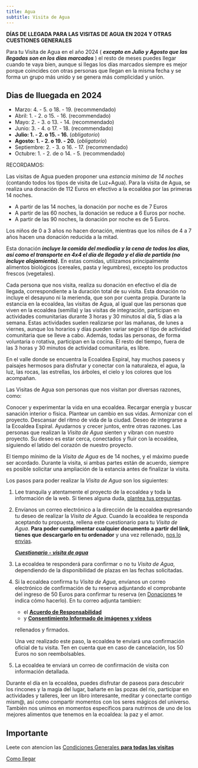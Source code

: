 ```yaml
---
title: Agua
subtitle: Visita de Agua
---
```


**DÍAS DE LLEGADA PARA LAS VISITAS DE AGUA EN 2024 Y OTRAS CUESTIONES
GENERALES**

Para tu Visita de Agua en el año 2024 ( ***excepto en Julio y Agosto que
las llegadas son en los días marcados*** ) el resto de meses puedes
llegar cuando te vaya bien, aunque si llegas los días marcados siempre
es mejor porque coincides con otras personas que llegan en la misma
fecha y se forma un grupo más unido y se genera más complicidad y unión.

## Dias de lluegada en 2024

- Marzo: 4. - 5. o 18. - 19. (recommendado)
- Abril: 1. - 2. o 15. - 16. (recommendado)
- Mayo:  2. - 3. o 13. - 14. (recommendado)
- Junio: 3. - 4. o 17. - 18. (recommendado)
- **Julio: 1. - 2. o 15. - 16.** (_obligatorio_)
- **Agosto: 1. - 2. o 19. - 20.** (_obligatorio_)
- Septiembre: 2. - 3. o 16. - 17. (recommendado)
- Octubre:  1. - 2. de o 14. - 5. (recommendado)

RECORDAMOS:

Las visitas de Agua pueden proponer una *estancia mínima de 14 noches*
(contando todos los tipos de visita de Luz+Agua).
Para la visita de Agua,
se realiza una donación de 112 Euros en efectivo a la ecoaldea por las primeras 14 noches.

- A partir de las 14 noches, la donación por noche es de 7 Euros
- A partir de las 60 noches, la donación se reduce a 6 Euros por noche.
- A partir de las 90 noches, la donación por noche es de 5 Euros.

Los niños de 0 a 3 años no hacen donación,
mientras que los niños de 4 a 7 años hacen una donación reducida a la mitad.

Esta donación ***incluye la comida del mediodía y la cena de todos los días,
así como el transporte en 4x4 el día de llegada y el día de partida
(no incluye alojamiento).***
En estas comidas, utilizamos principalmente alimentos biológicos
(cereales, pasta y legumbres),
excepto los productos frescos (vegetales).

Cada persona que nos visita,
realiza su donación en efectivo el día de llegada,
correspondiente a la duración total de su visita.
Esta donación no incluye el desayuno ni la merienda,
que son por cuenta propia.
Durante la estancia en la ecoaldea,
las visitas de Agua,
al igual que las personas que viven en la ecoaldea (semilla)
y las visitas de integración,
participan en actividades comunitarias durante 3 horas y 30 minutos al día,
5 días a la semana.
Estas actividades suelen realizarse por las mañanas,
de lunes a viernes,
aunque los horarios y días pueden variar
según el tipo de actividad comunitaria que se lleve a cabo.
Además, todas las personas,
de forma voluntaria o rotativa,
participan en la cocina.
El resto del tiempo,
fuera de las 3 horas y 30 minutos de actividad comunitaria,
es libre.

En el valle donde se encuentra la Ecoaldea Espiral,
hay muchos paseos y paisajes hermosos para disfrutar y conectar con la naturaleza,
el agua, la luz, las rocas, las estrellas, los árboles,
el cielo y los colores que los acompañan.

Las Visitas de Agua son personas que nos visitan por diversas razones,
como:

Conocer y experimentar la vida en una ecoaldea.
Recargar energía y buscar sanación interior o física.
Plantear un cambio en sus vidas.
Armonizar con el proyecto.
Descansar del ritmo de vida de la ciudad.
Deseo de integrarse a la Ecoaldea Espiral.
Ayudarnos y crecer juntos,
entre otras razones.
Las personas que realizan la _Visita de Agua_ sienten y vibran con nuestro proyecto.
Su deseo es estar cerca,
conectados y fluir con la ecoaldea,
siguiendo el latido del corazón de nuestro proyecto.

El tiempo mínimo de la _Visita de Agua_ es de 14 noches,
y el máximo puede ser acordado.
Durante la visita,
si ambas partes están de acuerdo,
siempre es posible solicitar una ampliación de la estancia
antes de finalizar la visita.

Los pasos para poder realizar la _Visita de Agua_ son los siguientes:

1. Lee tranquila y atentamente el proyecto de la ecoaldea
    y toda la información de la web.
    Si tienes alguna duda,
    [plantea tus preguntas][contacto].

2. Envíanos un correo electrónico a la dirección de la ecoaldea
    expresando tu deseo de realizar la _Visita de Agua_.
    Cuando la ecoaldea te responda aceptando tu propuesta,
    rellena este cuestionario para tu _Visita de Agua_.
    **Para poder cumplimentar cualquier documento a partir del link,
    tienes que descargarlo en tu ordenador** y una vez rellenado,
    [nos lo envias][contacto].

    ***[Cuestionario - visita de agua](
    https://docs.google.com/document/d/1JXqR2QlBnPZd0zRbhLWu43jbW37HWLQ0V49aPTjlYzA/edit?usp=drive_link)***

3. La ecoaldea te responderá para confirmar o no tu _Visita de Agua_,
    dependiendo de la disponibilidad de plazas en las fechas solicitadas.

4. Si la ecoaldea confirma tu _Visita de Agua_,
    envíanos un correo electrónico de confirmación de tu reserva
    adjuntando el comprobante del ingreso de 50 Euros
    para confirmar tu reserva
    (en [Donaciones](../donaciones.md) te indica cómo hacerlo).
    En tu correo adjunta tambien:

    - el [**Acuerdo de Responsabilidad**](
      https://docs.google.com/document/d/1LHb7SVDQ-M8FmAcnYgnzMvlfKPGFha1n-uw4Rqkf8cM/edit?usp=drive_link)
    - y [**Consentimiento Informado de imágenes y videos**](
      https://docs.google.com/document/d/1C5pqcvrZBbvqaVWchEwn3Wk5DST300HS5YZm8GarfFQ/edit?usp=drive_link)

    rellenados y firmados.

    Una vez realizado este paso,
    la ecoaldea te enviará una confirmación oficial de tu visita.
    Ten en cuenta que en caso de cancelación,
    los 50 Euros no son reembolsables.

5. La ecoaldea te enviará un correo de confirmación de visita
    con información detallada.

Durante el día en la ecoaldea,
puedes disfrutar de paseos para descubrir los rincones y la magia del lugar,
bañarte en las pozas del río,
participar en actividades y talleres,
leer un libro interesante,
meditar y conectarte contigo mism@,
así como compartir momentos con los seres mágicos del universo.
También nos unimos en momentos específicos
para nutrirnos de uno de los mejores alimentos que tenemos en la ecoaldea:
la paz y el amor.

## Importante

Leete con atencion las [Condiciones Generales **para todas las visitas**](general.md)

[Como llegar](../como-llegar.md)

[Visita de Agua]: agua.md
[contacto]: ../contacto.md
